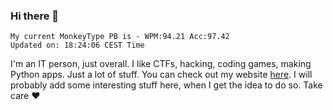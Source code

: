 ### Hi there 👋
<!-- PB START -->
```
My current MonkeyType PB is - WPM:94.21 Acc:97.42
Updated on: 18:24:06 CEST Time
```
<!-- PB END -->
I'm an IT person, just overall. I like CTFs, hacking, coding games, making Python apps. Just a lot of stuff.
You can check out my website [here](https://skill3472.github.io/).
I will probably add some interesting stuff here, when I get the idea to do so. Take care ❤️
